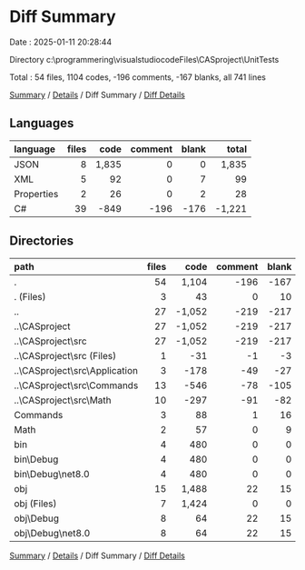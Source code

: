 # Diff Summary

Date : 2025-01-11 20:28:44

Directory c:\\programmering\\visualstudiocodeFiles\\CASproject\\UnitTests

Total : 54 files,  1104 codes, -196 comments, -167 blanks, all 741 lines

[Summary](results.md) / [Details](details.md) / Diff Summary / [Diff Details](diff-details.md)

## Languages
| language | files | code | comment | blank | total |
| :--- | ---: | ---: | ---: | ---: | ---: |
| JSON | 8 | 1,835 | 0 | 0 | 1,835 |
| XML | 5 | 92 | 0 | 7 | 99 |
| Properties | 2 | 26 | 0 | 2 | 28 |
| C# | 39 | -849 | -196 | -176 | -1,221 |

## Directories
| path | files | code | comment | blank | total |
| :--- | ---: | ---: | ---: | ---: | ---: |
| . | 54 | 1,104 | -196 | -167 | 741 |
| . (Files) | 3 | 43 | 0 | 10 | 53 |
| .. | 27 | -1,052 | -219 | -217 | -1,488 |
| ..\\CASproject | 27 | -1,052 | -219 | -217 | -1,488 |
| ..\\CASproject\\src | 27 | -1,052 | -219 | -217 | -1,488 |
| ..\\CASproject\\src (Files) | 1 | -31 | -1 | -3 | -35 |
| ..\\CASproject\\src\\Application | 3 | -178 | -49 | -27 | -254 |
| ..\\CASproject\\src\\Commands | 13 | -546 | -78 | -105 | -729 |
| ..\\CASproject\\src\\Math | 10 | -297 | -91 | -82 | -470 |
| Commands | 3 | 88 | 1 | 16 | 105 |
| Math | 2 | 57 | 0 | 9 | 66 |
| bin | 4 | 480 | 0 | 0 | 480 |
| bin\\Debug | 4 | 480 | 0 | 0 | 480 |
| bin\\Debug\\net8.0 | 4 | 480 | 0 | 0 | 480 |
| obj | 15 | 1,488 | 22 | 15 | 1,525 |
| obj (Files) | 7 | 1,424 | 0 | 0 | 1,424 |
| obj\\Debug | 8 | 64 | 22 | 15 | 101 |
| obj\\Debug\\net8.0 | 8 | 64 | 22 | 15 | 101 |

[Summary](results.md) / [Details](details.md) / Diff Summary / [Diff Details](diff-details.md)